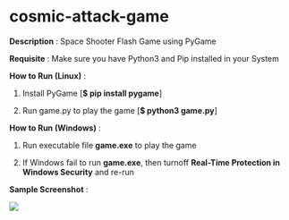 
# cosmic-attack-game

**Description** : Space Shooter Flash Game using PyGame

**Requisite** : Make sure you have Python3 and Pip installed in your System

**How to Run (Linux)** :

1. Install PyGame [**$ pip install pygame**]

2. Run game.py to play the game [**$ python3 game.py**]

**How to Run (Windows)** :

1. Run executable file **game.exe** to play the game 

2. If Windows fail to run **game.exe**, then turnoff **Real-Time Protection in Windows Security** and re-run

**Sample Screenshot** :

![](screenshot.png)

